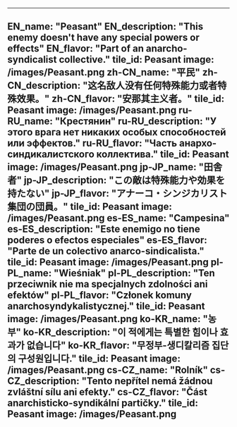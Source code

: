 ---

EN_name: "Peasant"
EN_description: "This enemy doesn't have any special powers or effects"
EN_flavor: "Part of an anarcho-syndicalist collective."
tile_id: Peasant
image: /images/Peasant.png
zh-CN_name: "平民"
zh-CN_description: "这名敌人没有任何特殊能力或者特殊效果。"
zh-CN_flavor: "安那其主义者。"
tile_id: Peasant
image: /images/Peasant.png
ru-RU_name: "Крестянин"
ru-RU_description: "У этого врага нет никаких особых способностей или эффектов."
ru-RU_flavor: "Часть анархо-синдикалистского коллектива."
tile_id: Peasant
image: /images/Peasant.png
jp-JP_name: "田舎者"
jp-JP_description: "この敵は特殊能力や効果を持たない"
jp-JP_flavor: "アナーコ・シンジカリスト集団の団員。"
tile_id: Peasant
image: /images/Peasant.png
es-ES_name: "Campesina"
es-ES_description: "Este enemigo no tiene poderes o efectos especiales"
es-ES_flavor: "Parte de un colectivo anarco-sindicalista."
tile_id: Peasant
image: /images/Peasant.png
pl-PL_name: "Wieśniak"
pl-PL_description: "Ten przeciwnik nie ma specjalnych zdolności ani efektów"
pl-PL_flavor: "Członek komuny anarchosyndykalistycznej."
tile_id: Peasant
image: /images/Peasant.png
ko-KR_name: "농부"
ko-KR_description: "이 적에게는 특별한 힘이나 효과가 없습니다"
ko-KR_flavor: "무정부-생디칼리즘 집단의 구성원입니다."
tile_id: Peasant
image: /images/Peasant.png
cs-CZ_name: "Rolník"
cs-CZ_description: "Tento nepřítel nemá žádnou zvláštní sílu ani efekty."
cs-CZ_flavor: "Část anarchisticko-syndikální partičky."
tile_id: Peasant
image: /images/Peasant.png
---